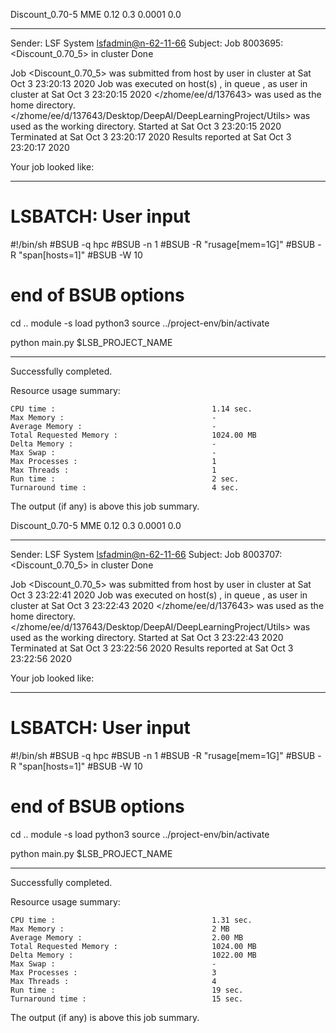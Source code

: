 Discount_0.70-5 MME 0.12 0.3 0.0001 0.0

------------------------------------------------------------
Sender: LSF System <lsfadmin@n-62-11-66>
Subject: Job 8003695: <Discount_0.70_5> in cluster <dcc> Done

Job <Discount_0.70_5> was submitted from host <n-62-30-5> by user <s183905> in cluster <dcc> at Sat Oct  3 23:20:13 2020
Job was executed on host(s) <n-62-11-66>, in queue <hpc>, as user <s183905> in cluster <dcc> at Sat Oct  3 23:20:15 2020
</zhome/ee/d/137643> was used as the home directory.
</zhome/ee/d/137643/Desktop/DeepAI/DeepLearningProject/Utils> was used as the working directory.
Started at Sat Oct  3 23:20:15 2020
Terminated at Sat Oct  3 23:20:17 2020
Results reported at Sat Oct  3 23:20:17 2020

Your job looked like:

------------------------------------------------------------
# LSBATCH: User input
#!/bin/sh
#BSUB -q hpc
#BSUB -n 1
#BSUB -R "rusage[mem=1G]"
#BSUB -R "span[hosts=1]"
#BSUB -W 10
# end of BSUB options
cd ..
module -s load python3
source ../project-env/bin/activate

python main.py $LSB_PROJECT_NAME


------------------------------------------------------------

Successfully completed.

Resource usage summary:

    CPU time :                                   1.14 sec.
    Max Memory :                                 -
    Average Memory :                             -
    Total Requested Memory :                     1024.00 MB
    Delta Memory :                               -
    Max Swap :                                   -
    Max Processes :                              1
    Max Threads :                                1
    Run time :                                   2 sec.
    Turnaround time :                            4 sec.

The output (if any) is above this job summary.

Discount_0.70-5 MME 0.12 0.3 0.0001 0.0

------------------------------------------------------------
Sender: LSF System <lsfadmin@n-62-11-66>
Subject: Job 8003707: <Discount_0.70_5> in cluster <dcc> Done

Job <Discount_0.70_5> was submitted from host <n-62-30-5> by user <s183905> in cluster <dcc> at Sat Oct  3 23:22:41 2020
Job was executed on host(s) <n-62-11-66>, in queue <hpc>, as user <s183905> in cluster <dcc> at Sat Oct  3 23:22:43 2020
</zhome/ee/d/137643> was used as the home directory.
</zhome/ee/d/137643/Desktop/DeepAI/DeepLearningProject/Utils> was used as the working directory.
Started at Sat Oct  3 23:22:43 2020
Terminated at Sat Oct  3 23:22:56 2020
Results reported at Sat Oct  3 23:22:56 2020

Your job looked like:

------------------------------------------------------------
# LSBATCH: User input
#!/bin/sh
#BSUB -q hpc
#BSUB -n 1
#BSUB -R "rusage[mem=1G]"
#BSUB -R "span[hosts=1]"
#BSUB -W 10
# end of BSUB options
cd ..
module -s load python3
source ../project-env/bin/activate

python main.py $LSB_PROJECT_NAME


------------------------------------------------------------

Successfully completed.

Resource usage summary:

    CPU time :                                   1.31 sec.
    Max Memory :                                 2 MB
    Average Memory :                             2.00 MB
    Total Requested Memory :                     1024.00 MB
    Delta Memory :                               1022.00 MB
    Max Swap :                                   -
    Max Processes :                              3
    Max Threads :                                4
    Run time :                                   19 sec.
    Turnaround time :                            15 sec.

The output (if any) is above this job summary.

